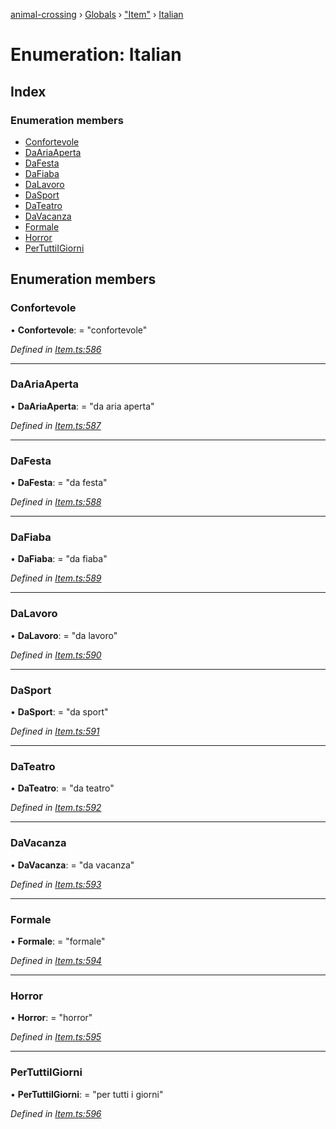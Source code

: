 [animal-crossing](../README.md) › [Globals](../globals.md) › ["Item"](../modules/_item_.md) › [Italian](_item_.italian.md)

# Enumeration: Italian

## Index

### Enumeration members

* [Confortevole](_item_.italian.md#confortevole)
* [DaAriaAperta](_item_.italian.md#daariaaperta)
* [DaFesta](_item_.italian.md#dafesta)
* [DaFiaba](_item_.italian.md#dafiaba)
* [DaLavoro](_item_.italian.md#dalavoro)
* [DaSport](_item_.italian.md#dasport)
* [DaTeatro](_item_.italian.md#dateatro)
* [DaVacanza](_item_.italian.md#davacanza)
* [Formale](_item_.italian.md#formale)
* [Horror](_item_.italian.md#horror)
* [PerTuttiIGiorni](_item_.italian.md#pertuttiigiorni)

## Enumeration members

###  Confortevole

• **Confortevole**: = "confortevole"

*Defined in [Item.ts:586](https://github.com/Norviah/animal-crossing/blob/7dc871b/module/types/Item.ts#L586)*

___

###  DaAriaAperta

• **DaAriaAperta**: = "da aria aperta"

*Defined in [Item.ts:587](https://github.com/Norviah/animal-crossing/blob/7dc871b/module/types/Item.ts#L587)*

___

###  DaFesta

• **DaFesta**: = "da festa"

*Defined in [Item.ts:588](https://github.com/Norviah/animal-crossing/blob/7dc871b/module/types/Item.ts#L588)*

___

###  DaFiaba

• **DaFiaba**: = "da fiaba"

*Defined in [Item.ts:589](https://github.com/Norviah/animal-crossing/blob/7dc871b/module/types/Item.ts#L589)*

___

###  DaLavoro

• **DaLavoro**: = "da lavoro"

*Defined in [Item.ts:590](https://github.com/Norviah/animal-crossing/blob/7dc871b/module/types/Item.ts#L590)*

___

###  DaSport

• **DaSport**: = "da sport"

*Defined in [Item.ts:591](https://github.com/Norviah/animal-crossing/blob/7dc871b/module/types/Item.ts#L591)*

___

###  DaTeatro

• **DaTeatro**: = "da teatro"

*Defined in [Item.ts:592](https://github.com/Norviah/animal-crossing/blob/7dc871b/module/types/Item.ts#L592)*

___

###  DaVacanza

• **DaVacanza**: = "da vacanza"

*Defined in [Item.ts:593](https://github.com/Norviah/animal-crossing/blob/7dc871b/module/types/Item.ts#L593)*

___

###  Formale

• **Formale**: = "formale"

*Defined in [Item.ts:594](https://github.com/Norviah/animal-crossing/blob/7dc871b/module/types/Item.ts#L594)*

___

###  Horror

• **Horror**: = "horror"

*Defined in [Item.ts:595](https://github.com/Norviah/animal-crossing/blob/7dc871b/module/types/Item.ts#L595)*

___

###  PerTuttiIGiorni

• **PerTuttiIGiorni**: = "per tutti i giorni"

*Defined in [Item.ts:596](https://github.com/Norviah/animal-crossing/blob/7dc871b/module/types/Item.ts#L596)*
